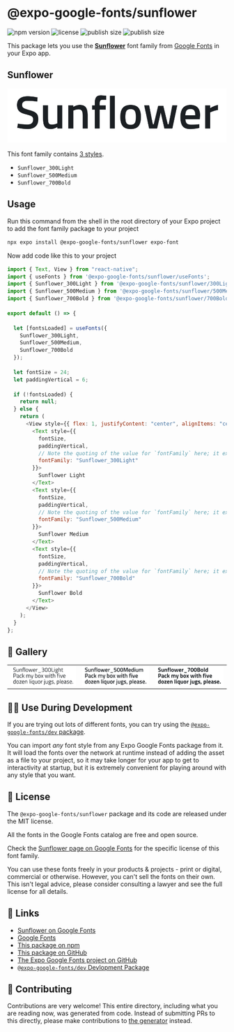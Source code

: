 # @expo-google-fonts/sunflower

![npm version](https://flat.badgen.net/npm/v/@expo-google-fonts/sunflower)
![license](https://flat.badgen.net/github/license/expo/google-fonts)
![publish size](https://flat.badgen.net/packagephobia/install/@expo-google-fonts/sunflower)
![publish size](https://flat.badgen.net/packagephobia/publish/@expo-google-fonts/sunflower)

This package lets you use the [**Sunflower**](https://fonts.google.com/specimen/Sunflower) font family from [Google Fonts](https://fonts.google.com/) in your Expo app.

## Sunflower

![Sunflower](./font-family.png)

This font family contains [3 styles](#-gallery).

- `Sunflower_300Light`
- `Sunflower_500Medium`
- `Sunflower_700Bold`

## Usage

Run this command from the shell in the root directory of your Expo project to add the font family package to your project

```sh
npx expo install @expo-google-fonts/sunflower expo-font
```

Now add code like this to your project

```js
import { Text, View } from "react-native";
import { useFonts } from '@expo-google-fonts/sunflower/useFonts';
import { Sunflower_300Light } from '@expo-google-fonts/sunflower/300Light';
import { Sunflower_500Medium } from '@expo-google-fonts/sunflower/500Medium';
import { Sunflower_700Bold } from '@expo-google-fonts/sunflower/700Bold';

export default () => {

  let [fontsLoaded] = useFonts({
    Sunflower_300Light, 
    Sunflower_500Medium, 
    Sunflower_700Bold
  });

  let fontSize = 24;
  let paddingVertical = 6;

  if (!fontsLoaded) {
    return null;
  } else {
    return (
      <View style={{ flex: 1, justifyContent: "center", alignItems: "center" }}>
        <Text style={{
          fontSize,
          paddingVertical,
          // Note the quoting of the value for `fontFamily` here; it expects a string!
          fontFamily: "Sunflower_300Light"
        }}>
          Sunflower Light
        </Text>
        <Text style={{
          fontSize,
          paddingVertical,
          // Note the quoting of the value for `fontFamily` here; it expects a string!
          fontFamily: "Sunflower_500Medium"
        }}>
          Sunflower Medium
        </Text>
        <Text style={{
          fontSize,
          paddingVertical,
          // Note the quoting of the value for `fontFamily` here; it expects a string!
          fontFamily: "Sunflower_700Bold"
        }}>
          Sunflower Bold
        </Text>
      </View>
    );
  }
};
```

## 🔡 Gallery


||||
|-|-|-|
|![Sunflower_300Light](./300Light/Sunflower_300Light.ttf.png)|![Sunflower_500Medium](./500Medium/Sunflower_500Medium.ttf.png)|![Sunflower_700Bold](./700Bold/Sunflower_700Bold.ttf.png)||


## 👩‍💻 Use During Development

If you are trying out lots of different fonts, you can try using the [`@expo-google-fonts/dev` package](https://github.com/expo/google-fonts/tree/master/font-packages/dev#readme).

You can import _any_ font style from any Expo Google Fonts package from it. It will load the fonts over the network at runtime instead of adding the asset as a file to your project, so it may take longer for your app to get to interactivity at startup, but it is extremely convenient for playing around with any style that you want.


## 📖 License

The `@expo-google-fonts/sunflower` package and its code are released under the MIT license.

All the fonts in the Google Fonts catalog are free and open source.

Check the [Sunflower page on Google Fonts](https://fonts.google.com/specimen/Sunflower) for the specific license of this font family.

You can use these fonts freely in your products & projects - print or digital, commercial or otherwise. However, you can't sell the fonts on their own. This isn't legal advice, please consider consulting a lawyer and see the full license for all details.

## 🔗 Links

- [Sunflower on Google Fonts](https://fonts.google.com/specimen/Sunflower)
- [Google Fonts](https://fonts.google.com/)
- [This package on npm](https://www.npmjs.com/package/@expo-google-fonts/sunflower)
- [This package on GitHub](https://github.com/expo/google-fonts/tree/master/font-packages/sunflower)
- [The Expo Google Fonts project on GitHub](https://github.com/expo/google-fonts)
- [`@expo-google-fonts/dev` Devlopment Package](https://github.com/expo/google-fonts/tree/master/font-packages/dev)

## 🤝 Contributing

Contributions are very welcome! This entire directory, including what you are reading now, was generated from code. Instead of submitting PRs to this directly, please make contributions to [the generator](https://github.com/expo/google-fonts/tree/master/packages/generator) instead.
